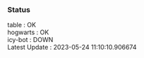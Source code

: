 ### Status


table : OK  
hogwarts : OK  
icy-bot : DOWN  
Latest Update : 2023-05-24 11:10:10.906674
